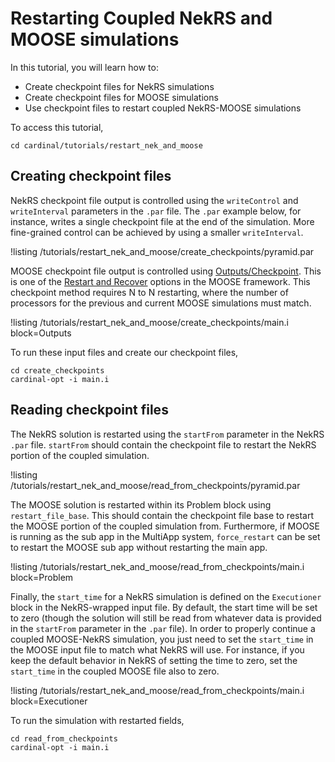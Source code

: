 # Restarting Coupled NekRS and MOOSE simulations

In this tutorial, you will learn how to:

- Create checkpoint files for NekRS simulations
- Create checkpoint files for MOOSE simulations
- Use checkpoint files to restart coupled NekRS-MOOSE simulations

To access this tutorial,

```
cd cardinal/tutorials/restart_nek_and_moose
```

## Creating checkpoint files

NekRS checkpoint file output is controlled
using the `writeControl` and `writeInterval` parameters in the `.par` file.
The `.par` example below, for instance, writes a single checkpoint file
at the end of the simulation. More fine-grained control can be achieved
by using a smaller `writeInterval`.

!listing /tutorials/restart_nek_and_moose/create_checkpoints/pyramid.par

MOOSE checkpoint file output is controlled
using [Outputs/Checkpoint](Checkpoint.md).
This is one of the [Restart and Recover](restart_recover.md)
options in the MOOSE framework. This checkpoint method requires N to N restarting, where the number of processors
for the previous and current MOOSE simulations must match.

!listing /tutorials/restart_nek_and_moose/create_checkpoints/main.i
  block=Outputs

To run these input files and create our checkpoint files,

```
cd create_checkpoints
cardinal-opt -i main.i
```

## Reading checkpoint files

The NekRS solution is restarted using the `startFrom`
parameter in the NekRS `.par` file. `startFrom` should contain the
checkpoint file to restart the NekRS portion of the coupled simulation.

!listing /tutorials/restart_nek_and_moose/read_from_checkpoints/pyramid.par

The MOOSE solution is restarted within its Problem block
using `restart_file_base`. This should contain the
checkpoint file base to restart the MOOSE portion of the
coupled simulation from. Furthermore, if MOOSE is running as the sub app in the MultiApp
system, `force_restart` can be set to restart the MOOSE sub app
without restarting the main app.

!listing /tutorials/restart_nek_and_moose/read_from_checkpoints/main.i
  block=Problem

Finally, the `start_time` for a NekRS simulation is defined on the `Executioner` block
in the NekRS-wrapped input file. By default, the start time will be set to zero
(though the solution will still be read from whatever data is provided in the
`startFrom` parameter in the `.par` file). In order to properly continue a
coupled MOOSE-NekRS simulation, you just need to set the `start_time` in the
MOOSE input file to match what NekRS will use. For instance, if you keep the
default behavior in NekRS of setting the time to zero, set the `start_time` in
the coupled MOOSE file also to zero.

!listing /tutorials/restart_nek_and_moose/read_from_checkpoints/main.i
  block=Executioner

To run the simulation with restarted fields,

```
cd read_from_checkpoints
cardinal-opt -i main.i
```
